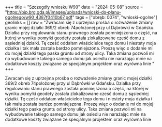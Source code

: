 +++
title = "Szczegóły wniosku W90"
date = "2024-05-08"
source = "https://bip.brg.gda.pl/images/uploads/wnioski-do-planu-ogolnego/w90_4387f0410b67.pdf"
tags = ["obręb: 0074", "wnioski-ogolne"]
geolinks = []
raw = "Zwracam się z uprzejma prośba o rozważenie zmiany granic mojej działki 369/2 obreb 74położonej przy ul Dąbrówki w Gdańsku. Działka przy regulowaniu stanu prawnego została pomniejszona o część, na której w wyniku pomyłki geodety została zlokalizowane cześć domu z sąsiedniej działki. Tę cześć oddałam właścicielce tego domu i niestety moja działka i tak mała została bardzo pomniejszona. Proszę więc o dodanie mi do mojej działki tego paska gruntu od strony ulicy. Taka zmiana pozwoli mi na wybudowanie takiego samego domu jak osiedlu nie narażając mnie na dodatkowe koszty związane ze specjalnym projektem oraz wyrówna linie "
+++

Zwracam się z uprzejma prośba o rozważenie zmiany granic mojej działki 369/2
obreb 74położonej przy ul Dąbrówki w Gdańsku. Działka przy regulowaniu stanu prawnego
została pomniejszona o część, na której w wyniku pomyłki geodety została zlokalizowane cześć
domu z sąsiedniej działki. Tę cześć oddałam właścicielce tego domu i niestety moja działka i tak
mała została bardzo pomniejszona. Proszę więc o dodanie mi do mojej działki tego paska gruntu
od strony ulicy. Taka zmiana pozwoli mi na wybudowanie takiego samego domu jak osiedlu nie
narażając mnie na dodatkowe koszty związane ze specjalnym projektem oraz wyrówna linie



